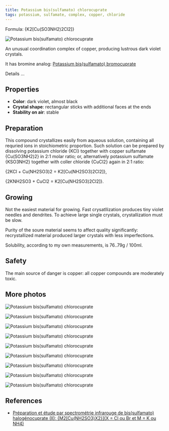 ```yaml
---
title: Potassium bis(sulfamato) chlorocuprate
tags: potassium, sulfamate, complex, copper, chloride
---
```

Formula: {K2[Cu(SO3NH2)2Cl2]}

![Potassium bis(sulfamato) chlorocuprate](@root/crystals/images/potassium-sulfamato-chloro-cuprate/dsc05593.jpg)

An unusual coordination complex of copper, producing  lustrous dark violet crystals.

It has bromine analog: [Potassium bis(sulfamato) bromocuprate](@root/crystals/potassium-sulfamato-bromo-cuprate//)

<span class="cut">Details ...</span>
## Properties
* **Color**: dark violet, almost black
* **Crystal shape**: rectangular sticks with additional faces at the ends
* **Stability on air**: stable

## Preparation

This compound crystallizes easily from aqueous solution, containing all requried ions in stoichiometric proportion. Such solution can be prepared by dissolving potassium chloride {KCl} together with copper sulfamate {Cu(SO3NH2)2} in 2:1 molar ratio; or, alternatively potassium sulfamate {KSO3NH2} together with coller chloride {CuCl2} again in 2:1 ratio:

{2KCl + Cu(NH2SO3)2 = K2[Cu(NH2SO3)2Cl2]},

{2KNH2SO3 + CuCl2 = K2[Cu(NH2SO3)2Cl2]}.


## Growing

Not the easiest material for growing. Fast crysatllization produces tiny violet needles and dendrites. To achieve large single crystals, crystallization must be slow.

Purity of the soure material seems to affect quality significantly: recrystallized material produced larger crystals with less imperfections.

Solubility, according to my own measurements, is 76..79g / 100ml.

## Safety

The main source of danger is copper: all copper compounds are moderately toxic.

## More photos

![Potassium bis(sulfamato) chlorocuprate](@root/crystals/images/potassium-sulfamato-chloro-cuprate/dsc05230.jpg)


![Potassium bis(sulfamato) chlorocuprate](@root/crystals/images/potassium-sulfamato-chloro-cuprate/dsc05240.jpg)


![Potassium bis(sulfamato) chlorocuprate](@root/crystals/images/potassium-sulfamato-chloro-cuprate/dsc05203.jpg)


![Potassium bis(sulfamato) chlorocuprate](@root/crystals/images/potassium-sulfamato-chloro-cuprate/dsc05561.jpg)


![Potassium bis(sulfamato) chlorocuprate](@root/crystals/images/potassium-sulfamato-chloro-cuprate/dsc05558.jpg)


![Potassium bis(sulfamato) chlorocuprate](@root/crystals/images/potassium-sulfamato-chloro-cuprate/dsc05604.jpg)


![Potassium bis(sulfamato) chlorocuprate](@root/crystals/images/potassium-sulfamato-chloro-cuprate/dsc05196.jpg)


![Potassium bis(sulfamato) chlorocuprate](@root/crystals/images/potassium-sulfamato-chloro-cuprate/dsc05620.jpg)


![Potassium bis(sulfamato) chlorocuprate](@root/crystals/images/potassium-sulfamato-chloro-cuprate/dsc05563.jpg)


## References

* [Préparation et étude par spectrométrie infrarouge de bis(sulfamato) halogénocuprate (II): {M2[Cu(NH2SO3)X2}](X = Cl ou Br et M = K ou NH4)](https://www.sciencedirect.com/science/article/abs/pii/0584853976801730)
